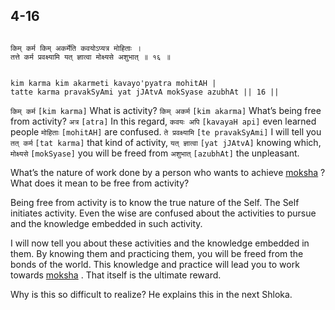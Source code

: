 ## 4-16


```shloka-sa

किम् कर्म किम् अकर्मेति कवयोऽप्यत्र मोहिताः ।
तत्ते कर्म प्रवक्ष्यामि यत् ज्ञात्वा मोक्ष्यसे अशुभात् ॥ १६ ॥

```
```shloka-sa-hk

kim karma kim akarmeti kavayo'pyatra mohitAH |
tatte karma pravakSyAmi yat jJAtvA mokSyase azubhAt || 16 ||

```
`किम् कर्म` `[kim karma]` What is activity? `किम् अकर्म` `[kim akarma]` What’s being free from activity? `अत्र` `[atra]` In this regard, `कवयः अपि` `[kavayaH api]` even learned people `मोहिताः` `[mohitAH]` are confused. `ते प्रवक्ष्यामि` `[te pravakSyAmi]` I will tell you `तत् कर्म` `[tat karma]` that kind of activity, `यत् ज्ञात्वा` `[yat jJAtvA]` knowing which, `मोक्ष्यसे` `[mokSyase]` you will be freed from `अशुभात्` `[azubhAt]` the unpleasant.



What’s the nature of work done by a person who wants to achieve 
[moksha](Moksha)
? What does it mean to be free from activity?

Being free from activity is to know the true nature of the Self. The Self initiates activity. Even the wise are confused about the activities to pursue and the knowledge embedded in such activity.

I will now tell you about these activities and the knowledge embedded in them. By knowing them and practicing them, you will be freed from the bonds of the world. This knowledge and practice will lead you to work towards 
[moksha](Moksha)
. That itself is the ultimate reward.




Why is this so difficult to realize? He explains this in the next Shloka.


